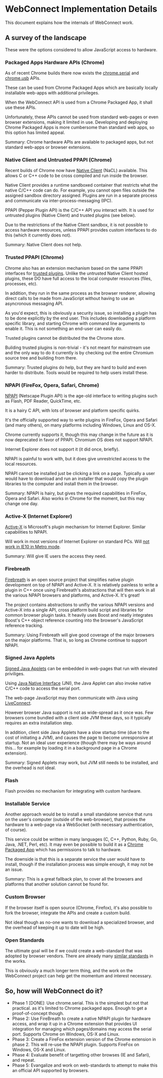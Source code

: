 WebConnect Implementation Details
=================================

This document explains how the internals of WebConnect work.

A survey of the landscape
-------------------------

These were the options considered to allow JavaScript access to hardware.

### Packaged Apps Hardware APIs (Chrome)

As of recent Chrome builds there now exists the 
[chrome.serial](http://developer.chrome.com/trunk/apps/serial.html) and
[chrome.usb](http://developer.chrome.com/trunk/apps/usb.html) APIs.

These can be used from Chrome Packaged Apps which are basically locally
installable web-apps with additional privileges.

When the WebConnect API is used from a Chrome Packaged App, it shall use
these APIs.

Unfortunately, these APIs cannot be used from standard web-pages or even
browser extensions, making it limited in use. Developing and deploying
Chrome Packaged Apps is more cumbersome than standard web apps, so this
option has limited appeal.

Summary: Chrome hardware APIs are available to packaged apps, but not
standard web-apps or browser extensions.


### Native Client and Untrusted PPAPI (Chrome)

Recent builds of Chrome now have [Native Client](https://developers.google.com/native-client/)
(NaCL) available. This allows C
or C++ code to be cross compiled and run inside the browser.

Native Client provides a runtime sandboxed container that restricts what
the native C/C++ code can do. For example, you cannot open files outside
the assigned sandbox directory assigned. Plugins are run in a separate
process and communicate via inter-process-messaging (IPC).

PPAPI (Pepper Plugin API) is the C/C++ API you interact with. It is used
for untrusted plugins (Native Client) and trusted plugins (see below).

Due to the restrictions of the Native Client sandbox, it is not possible
to access hardware resources, unless PPAPI provides custom interfaces to
do this (which it currently does not). 

Summary: Native Client does not help.


### Trusted PPAPI (Chrome)

Chrome also has an extension mechanism based on the same PPAPI interfaces
for [trusted plugins](http://www.chromium.org/nativeclient/getting-started/getting-started-background-and-basics#TOC-Trusted-vs-Untrusted).
Unlike the untrusted Native Client hosted plugins,
these DO have full access to the local computer resources (files, processes,
etc). 

In addition, they run in the same process as the browser renderer,
allowing direct calls to be made from JavaScript without having to use an
asyncronous messaging API.

As you'd expect, this is obviously a security issue, so installing a plugin
has to be done explicitly by the end user. This includes downloading a
platform specific library, and starting Chrome with command line arguments
to enable it. This is not something an end-user can easily do.

Trusted plugins cannot be distributed the the Chrome store.

Building trusted plugins is non-trivial - it's not meant for mainstream
use and the only way to do it currently is by checking out the entire
Chromium source tree and building from there.

Summary: Trusted plugins do help, but they are hard to build and even harder
to distribute. Tools would be required to help users install these.


### NPAPI (FireFox, Opera, Safari, Chrome)

[NPAPI](http://en.wikipedia.org/wiki/NPAPI) (Netscape Plugin API) 
is the age-old interface to writing plugins
such as Flash, PDF Reader, QuickTime, etc.

It is a hairy C API, with lots of browser and platform specific quirks.

It's the officially supported way to write plugins in FireFox, Opera and
Safari (and many others), on many platforms including Windows, Linux and
OS-X.

Chrome currently supports it, though this may change in the future as it
is now deprecated in favor of PPAPI. Chromium OS does not support NPAPI.

Internet Explorer does not support it (it did once, briefly).

NPAPI is painful to work with, but it does give unrestricted access to
the local resources.

NPAPI cannot be installed just be clicking a link on a page. Typically a
user would have to download and run an installer that would copy the
plugin libraries to the computer and install them in the browser.

Summary: NPAPI is hairy, but gives the required capabilities in FireFox,
Opera and Safari. Also works in Chrome for the moment, but this may
change one day.


### Active-X (Internet Explorer)

[Active-X](http://en.wikipedia.org/wiki/ActiveX) is
Microsoft's plugin mechanism for Internet Explorer. Similar capabilities
to NPAPI.

Will work in most versions of Internet Explorer on standard PCs. Will [not
work in IE10 in Metro mode](http://msdn.microsoft.com/en-us/library/ie/hh968248.aspx).

Summary: Will give IE users the access they need.


### Firebreath

[Firebreath](http://firebreath.org) is an open source project that simplifies native plugin
development on top of NPAPI and Active-X. It is relatively painless
to write a plugin in C++ once using Firebreath's abstractions that
will then work in all the various NPAPI browsers and platforms, and
Active-X. It's great!

The project contains abstractions to unifiy the various NPAPI versions
and Active-X into a single API, cross platform build script and libraries
for common browser plugin tasks. It heavily uses Boost and neatly
integrates Boost's C++ object reference counting into the browser's
JavaScript reference tracking.

Summary: Using Firebreath will give good coverage of the major browsers
on the major platforms. That is, so long as Chrome continue to support
NPAPI.


### Signed Java Applets

[Signed Java Applets](http://en.wikipedia.org/wiki/Java_applet#Signed)
can be embedded in web-pages that run with elevated priviliges.

Using [Java Native Interface](http://en.wikipedia.org/wiki/Java_Native_Interface)
(JNI), the Java Applet can also invoke native C/C++ code to access the serial port.

The web-page JavaScript may then communicate with Java using
[LiveConnect](http://en.wikipedia.org/wiki/LiveConnect).

However browser Java support is not as wide-spread as it once was. Few
browsers come bundled with a client side JVM these days, so it typically
requires an extra installation step.

In addition, client side Java Applets have a slow startup time (due to the
cost of initiating a JVM), and causes the page to become unresponsive at
startup. Not an ideal user experience (though there may be ways around this...
for example by loading it in a background page in a Chrome extension).

Summary: Signed Applets may work, but JVM still needs to be installed, and
the overhead is not ideal.


### Flash

Flash provides no mechanism for integrating with custom hardware.


### Installable Service

Another approach would be to install a small standalone service that runs 
on the user's computer (outside of the web-browser), that proxies the
hardware to a web-page via a WebSocket (with necessary authentication,
of course).

This service could be written in many languages (C, C++, Python, Ruby,
Go, Java, .NET, Perl, etc). It may even be possible to build it as a
[Chrome Packaged App](http://developer.chrome.com/apps/about_apps.html)
which has permissions to talk to hardware.

The downside is that this is a separate service the user would have to
install, though if the installation process was simple enough, it may
not be an issue.

Summary: This is a great fallback plan, to cover all the browsers and
platforms that another solution cannot be found for.


### Custom Browser

If the browser itself is open source (Chrome, Firefox), it's also possible
to fork the browser, integrate the APIs and create a custom build.

Not ideal though as no-one wants to download a specialized browser, and
the overhead of keeping it up to date will be high.


### Open Standards

The ultimate goal will be if we could create a web-standard that was adopted
by browser vendors. There are already many
[similar standards](http://www.w3.org/TR/#tr_Javascript_APIs) in the works.

This is obviously a much longer term thing, and the work on the WebConnect
project can help get the momentum and interest necessary.



So, how will WebConnect do it?
------------------------------

*   Phase 1 [DONE]: Use chrome.serial. This is the simplest but not that practical.
    as it's limited to Chrome packaged apps. Enough to get a proof-of-concept though.
*   Phase 2: Use FireBreath to create a native NPAPI plugin for hardware access, and
    wrap it up in a Chrome extension that provides UI integration for managing which
    pages/domains may access the serial port. Supports Chrome on Windows, OS-X and Linux.
*   Phase 3: Create a FireFox extension version of the Chrome extension in phase 2.
    This will re-use the NPAPI plugin. Supports FireFox on Windows, OS-X and Linux.
*   Phase 4: Evaluate benefit of targetting other browses (IE and Safari), and repeat.
*   Phase 5: Evangalize and work on web-standards to attempt to make this an official
    API supported by browsers.




    


